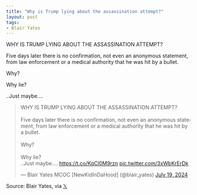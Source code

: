 ```yaml
---
title: "Why is Trump lying about the assassination attempt?"
layout: post
tags:
- Blair Yates
---
```


WHY IS TRUMP LYING ABOUT THE ASSASSINATION ATTEMPT?

Five days later there is no confirmation, not even an anonymous statement, from law enforcement or a medical authority that he was hit by a bullet.

Why?

Why lie?

..Just maybe....

<blockquote class="twitter-tweet"><p lang="en" dir="ltr">WHY IS TRUMP LYING ABOUT THE ASSASSINATION ATTEMPT?<br /><br />Five days later there is no confirmation, not even an anonymous statement, from law enforcement or a medical authority that he was hit by a bullet.<br /><br />Why?<br /><br />Why lie?<br />..Just maybe.... <a href="https://t.co/KqCI0M9rzn">https://t.co/KqCI0M9rzn</a> <a href="https://t.co/3xWbKrErDk">pic.twitter.com/3xWbKrErDk</a></p>&mdash; Blair Yates MCOC [NewKidInDaHood] (@blair_yates) <a href="https://twitter.com/blair_yates/status/1814095935137513848?ref_src=twsrc%5Etfw">July 19, 2024</a></blockquote> <script async src="https://platform.twitter.com/widgets.js" charset="utf-8"></script>

Source: Blair Yates, via [𝕏](https://x.com)
